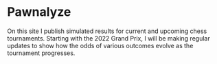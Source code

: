 # Pawnalyze

On this site I publish simulated results for current and upcoming chess tournaments. Starting with the 2022 Grand Prix, I will be making regular updates to show how the odds of various outcomes evolve as the tournament progresses.

